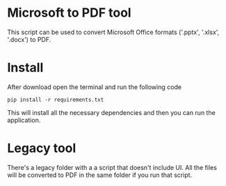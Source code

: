 # Microsoft to PDF tool

This script can be used to convert Microsoft Office formats ('.pptx', '.xlsx', '.docx') to PDF.

# Install

After download open the terminal and run the following code

`pip install -r requirements.txt`

This will install all the necessary dependencies and then you can run the application.

# Legacy tool

There's a legacy folder with a a script that doesn't include UI. All the files will be converted to PDF in the same folder if you run that script.
